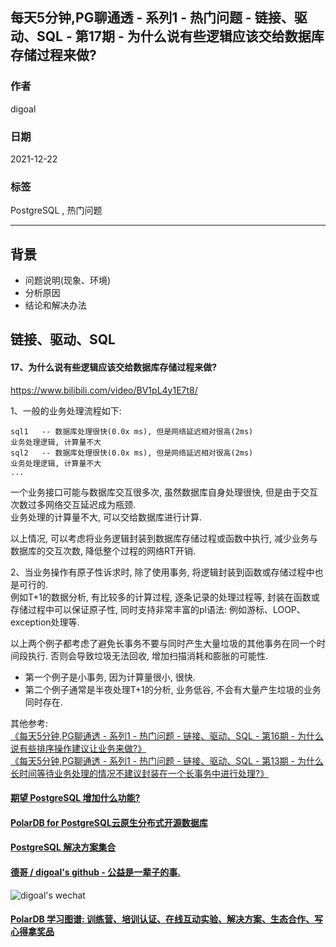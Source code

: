 ## 每天5分钟,PG聊通透 - 系列1 - 热门问题 - 链接、驱动、SQL - 第17期 - 为什么说有些逻辑应该交给数据库存储过程来做?  
  
### 作者  
digoal  
  
### 日期  
2021-12-22  
  
### 标签  
PostgreSQL , 热门问题  
  
----  
  
## 背景  
- 问题说明(现象、环境)  
- 分析原因  
- 结论和解决办法  
  
## 链接、驱动、SQL  
  
#### 17、为什么说有些逻辑应该交给数据库存储过程来做?  
https://www.bilibili.com/video/BV1pL4y1E7t8/  
  
1、一般的业务处理流程如下:  
  
```  
sql1   -- 数据库处理很快(0.0x ms), 但是网络延迟相对很高(2ms)    
业务处理逻辑, 计算量不大  
sql2   -- 数据库处理很快(0.0x ms), 但是网络延迟相对很高(2ms)    
业务处理逻辑, 计算量不大  
...   
```  
  
一个业务接口可能与数据库交互很多次, 虽然数据库自身处理很快, 但是由于交互次数过多网络交互延迟成为瓶颈.    
业务处理的计算量不大, 可以交给数据库进行计算.    
  
以上情况, 可以考虑将业务逻辑封装到数据库存储过程或函数中执行, 减少业务与数据库的交互次数, 降低整个过程的网络RT开销.    
  
2、当业务操作有原子性诉求时, 除了使用事务, 将逻辑封装到函数或存储过程中也是可行的.   
例如T+1的数据分析, 有比较多的计算过程, 逐条记录的处理过程等, 封装在函数或存储过程中可以保证原子性, 同时支持非常丰富的pl语法: 例如游标、LOOP、exception处理等.  
  
以上两个例子都考虑了避免长事务不要与同时产生大量垃圾的其他事务在同一个时间段执行. 否则会导致垃圾无法回收, 增加扫描消耗和膨胀的可能性.   
- 第一个例子是小事务, 因为计算量很小, 很快.  
- 第二个例子通常是半夜处理T+1的分析, 业务低谷, 不会有大量产生垃圾的业务同时存在.  
  
其他参考:   
[《每天5分钟,PG聊通透 - 系列1 - 热门问题 - 链接、驱动、SQL - 第16期 - 为什么说有些排序操作建议让业务来做?》](../202112/20211222_03.md)  
[《每天5分钟,PG聊通透 - 系列1 - 热门问题 - 链接、驱动、SQL - 第13期 - 为什么长时间等待业务处理的情况不建议封装在一个长事务中进行处理?》](../202112/20211221_03.md)  

  
  
  
#### [期望 PostgreSQL 增加什么功能?](https://github.com/digoal/blog/issues/76 "269ac3d1c492e938c0191101c7238216")
  
  
#### [PolarDB for PostgreSQL云原生分布式开源数据库](https://github.com/ApsaraDB/PolarDB-for-PostgreSQL "57258f76c37864c6e6d23383d05714ea")
  
  
#### [PostgreSQL 解决方案集合](https://yq.aliyun.com/topic/118 "40cff096e9ed7122c512b35d8561d9c8")
  
  
#### [德哥 / digoal's github - 公益是一辈子的事.](https://github.com/digoal/blog/blob/master/README.md "22709685feb7cab07d30f30387f0a9ae")
  
  
![digoal's wechat](../pic/digoal_weixin.jpg "f7ad92eeba24523fd47a6e1a0e691b59")
  
  
#### [PolarDB 学习图谱: 训练营、培训认证、在线互动实验、解决方案、生态合作、写心得拿奖品](https://www.aliyun.com/database/openpolardb/activity "8642f60e04ed0c814bf9cb9677976bd4")
  
